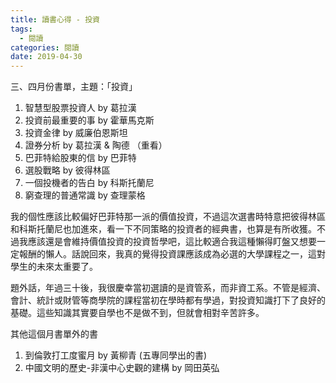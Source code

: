 ```yaml
---
title: 讀書心得 - 投資
tags:
  - 閱讀  
categories: 閱讀
date: 2019-04-30
---
```

三、四月份書單，主題：「投資」
1. 智慧型股票投資人 by 葛拉漢
2. 投資前最重要的事 by 霍華馬克斯
3. 投資金律 by 威廉伯恩斯坦
4. 證券分析 by 葛拉漢 & 陶德 （重看）
5. 巴菲特給股東的信 by 巴菲特
6. 選股戰略 by 彼得林區
7. 一個投機者的告白 by 科斯托蘭尼
8. 窮查理的普通常識 by 查理蒙格

我的個性應該比較偏好巴菲特那一派的價值投資，不過這次選書時特意把彼得林區和科斯托蘭尼也加進來，看一下不同策略的投資者的經典書，也算是有所收獲。不過我應該還是會維持價值投資的投資哲學吧，這比較適合我這種懶得盯盤又想要一定報酬的懶人。話說回來，我真的覺得投資課應該成為必選的大學課程之一，這對學生的未來太重要了。

題外話，年過三十後，我很慶幸當初選讀的是資管系，而非資工系。不管是經濟、會計、統計或財管等商學院的課程當初在學時都有學過，對投資知識打下了良好的基礎。這些知識其實要自學也不是做不到，但就會相對辛苦許多。

其他這個月書單外的書
1. 到倫敦打工度蜜月 by 黃柳青 (五專同學出的書)
2. 中國文明的歷史-非漢中心史觀的建構 by 岡田英弘